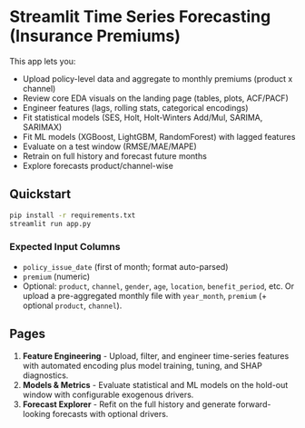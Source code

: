 # Streamlit Time Series Forecasting (Insurance Premiums)

This app lets you:
- Upload policy-level data and aggregate to monthly premiums (product x channel)
- Review core EDA visuals on the landing page (tables, plots, ACF/PACF)
- Engineer features (lags, rolling stats, categorical encodings)
- Fit statistical models (SES, Holt, Holt-Winters Add/Mul, SARIMA, SARIMAX)
- Fit ML models (XGBoost, LightGBM, RandomForest) with lagged features
- Evaluate on a test window (RMSE/MAE/MAPE)
- Retrain on full history and forecast future months
- Explore forecasts product/channel-wise

## Quickstart

```bash
pip install -r requirements.txt
streamlit run app.py
```

### Expected Input Columns
- `policy_issue_date` (first of month; format auto-parsed)
- `premium` (numeric)
- Optional: `product`, `channel`, `gender`, `age`, `location`, `benefit_period`, etc.
  Or upload a pre-aggregated monthly file with `year_month`, `premium` (+ optional `product`, `channel`).

## Pages
1. **Feature Engineering** - Upload, filter, and engineer time-series features with automated encoding plus model training, tuning, and SHAP diagnostics.
2. **Models & Metrics** - Evaluate statistical and ML models on the hold-out window with configurable exogenous drivers.
3. **Forecast Explorer** - Refit on the full history and generate forward-looking forecasts with optional drivers.